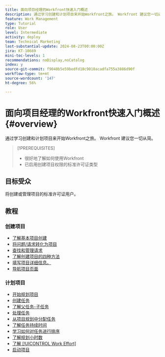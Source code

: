 ```yaml
---
title: 面向项目经理的Workfront快速入门概述
description: 通过学习创建和计划项目来开始Workfront之旅。 Workfront 建议您一切从简。
feature: Work Management
type: Tutorial
role: User
level: Intermediate
activity: deploy
team: Technical Marketing
last-substantial-update: 2024-08-23T00:00:00Z
jira: KT-10669
mini-toc-levels: 1
recommendations: noDisplay,noCatalog
index: y
source-git-commit: f9040b5e59bedfd18c9010acadfa755a3886d90f
workflow-type: tm+mt
source-wordcount: '147'
ht-degree: 56%

---
```



# 面向项目经理的Workfront快速入门概述 {#overview}

通过学习创建和计划项目来开始Workfront之旅。 Workfront 建议您一切从简。

>[!PREREQUISITES]
>
>* 很好地了解如何使用Workfront
>* 已启用创建项目权限的标准许可证类型


## 目标受众

将创建或管理项目的标准许可证用户。

## 教程

### 创建项目

* [了解基本项目创建](/help/manage-work/projects/understand-basic-project-creation.md)
* [将问题/请求转化为项目](/help/manage-work/issues-requests/create-a-project-from-a-request.md)
* [查找和管理请求](/help/manage-work/issues-requests/find-requests.md)
* [了解创建项目的四种方法](/help/manage-work/projects/understand-other-ways-to-create-projects.md)
* [填写项目详细信息。](/help/manage-work/projects/fill-in-the-project-details.md)
* [导航项目页面](/help/manage-work/projects/navigate-the-project-page.md)


### 计划项目

* [开始规划项目](/help/manage-work/projects/getting-started-plan-a-project.md)
* [创建任务](/help/manage-work/tasks/how-to-create-tasks.md)
* [了解父任务-子任务](/help/manage-work/tasks/understand-parent-child-tasks.md)
* [处理任务](/help/manage-work/tasks/work-with-tasks.md)
* [从项目规划中分配任务](/help/manage-work/tasks/assign-tasks-from-the-project-plan.md)
* [了解任务持续时间](/help/manage-work/tasks/understand-task-durations.md)
* [学习如何对任务进行排序](/help/manage-work/tasks/learn-to-sequence-tasks.md)
* [了解规划小时数](/help/manage-work/tasks/understand-planned-hours.md)
* [了解 [!UICONTROL Work Effort]](/help/manage-work/tasks/understand-work-effort.md)
* [启动项目](/help/manage-work/projects/take-a-project-live.md)

